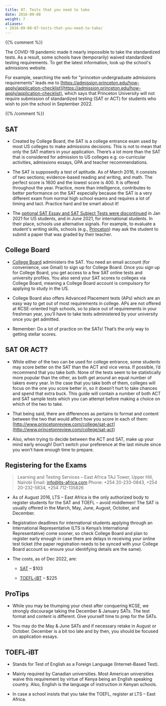 ```yaml
---
title: 07. Tests that you need to take
date: 2016-09-08
weight: 7
aliases:
- 2016-09-08-07-tests-that-you-need-to-take/
---
```


{{% comment %}}

The COVID-19 pandemic made it nearly impossible to take the standardized
tests. As a result, some schools have (temporarily) waived standardized
testing requirements. To get the latest information, look up the
school's admissions website.

For example, searching the web for "princeton undergraduate admissions
requirements" leads me to
[https://admission.princeton.edu/how-apply/application-checklist](https://admission.princeton.edu/how-apply/application-checklist),
which says that Princeton University will not require submission of
standardized testing (SAT or ACT) for students who wish to join the
school in September 2022.

{{% /comment %}}

## SAT

* Created by College Board, the SAT is a college entrance exam used by
  most US colleges to make admissions decisions. This is not to mean
  that only the SAT matters in your application. There’s a lot more than
  the SAT that is considered for admission to US colleges e.g.
  co-curricular activities, admissions essays, GPA and teacher
  recommendations.

* The SAT is supposedly a test of aptitude. As of March 2016, it
  consists of two sections; evidence-based reading and writing, and
  math. The perfect score is 1600 and the lowest score is 400. It is
  offered throughout the year. Practice, more than intelligence,
  contributes to better performance on the SAT especially because the
  SAT is a very different exam from normal high school exams and
  requires a lot of timing and tact. Practice hard and be smart about
  it!

* The [optional SAT Essay and SAT Subject Tests were
  discontinued](https://blog.collegeboard.org/January-2021-sat-subject-test-and-essay-faq)
  in Jan 2021 for US students, and in June 2021, for international
  students. In their place, schools use alternative signals. For
  example, to evaluate a student's writing skills, schools (e.g.,
  [Princeton](https://admission.princeton.edu/apply/graded-written-paper))
  may ask the student to submit a paper that was graded by their
  teacher.

## College Board

* [College Board](https://www.collegeboard.org/) administers the SAT.
  You need an email account (for convenience, use Gmail) to sign up for
  College Board. Once you sign up for College Board, you get access to a
  few SAT online tests and university profiles. You also send your SAT
  scores to colleges via College Board, meaning a College Board account
  is compulsory for applying to study in the US.

* College Board also offers Advanced Placement tests (APs) which are an
  easy way to get out of most requirements in college. APs are not
  offered at KCSE-oriented high schools, so to place out of requirements
  in your freshman year, you’ll have to take tests administered by your
  university once you get admitted.

* Remember: Do a lot of practice on the SATs! That’s the only way to
  getting stellar scores.

## SAT OR ACT?

* While either of the two can be used for college entrance, some
  students may score better on the SAT than the ACT and vice versa. If
  possible, I’d recommend that you take both. None of the tests seem to
  be statistically more popular than the other, as both get around an
  equal number of takers every year. In the case that you take both of
  them, colleges will focus on the one you score better in, so it
  doesn’t hurt to take chances and spend that extra buck. This guide
  will contain a number of both ACT and SAT sample tests which you can
  attempt before making a choice on which of the two to take.

* That being said, there are differences as pertains to format and
  content between the two that would affect how you score in each of
  them:
  [http://www.princetonreview.com/college/sat-act](http://www.princetonreview.com/college/sat-act)

* Also, when trying to decide between the ACT and SAT, make up your mind
  early enough! Don’t switch your preference at the last minute since
  you won’t have enough time to prepare.

## Registering for the Exams

> Learning and Testing Services – East Africa TAJ Tower, Upper Hill,
Nairobi Email: info@lts-africa.com Phone: +254 20-233-0843, +254
20-232-5834, +254 712-135826

* As of August 2016, LTS – East Africa is the only authorized body to
  register students for the SAT and TOEFL – avoid middlemen! The SAT is
  usually offered in the March, May, June, August, October, and
  December.

* Registration deadlines for international students applying through an
  International Representative (LTS is Kenya’s International
  Representative) come sooner, so check College Board and plan to
  register early enough in case there are delays in receiving your
  online test ticket (the paper registration needs to be synced with
  your College Board account so ensure your identifying details are the
  same).

* The costs, as of Dec 2022, are:

  * [SAT](https://collegereadiness.collegeboard.org/sat/register/international/fees)
    – $103

  * [TOEFL-iBT](https://www.ets.org/bin/getprogram.cgi?urlSource=toefl&newRegURL=&test=TOEFL&greClosed=new&greClosedCountry=China&browserType=&toeflType=&redirect=&t_country1=group_Kenya)
    – $225

## ProTips

* While you may be thumping your chest after conquering KCSE, we
  strongly discourage taking the December & January SATs. The test
  format and content is different. Give yourself time to prep for the
  SATs.

* You may do the May & June SATs and if necessary retake in August or
  October. December is a bit too late and by then, you should be
  focused on application essays.

## TOEFL-iBT

* Stands for Test of English as a Foreign Language (Internet-Based
  Test).

* Mainly required by Canadian universities. Most American universities
  waive this requirement by virtue of Kenya being an English speaking
  country. Also, English is the language of instruction in Kenyan
  schools.

* In case a school insists that you take the TOEFL, register at LTS –
  East Africa.
